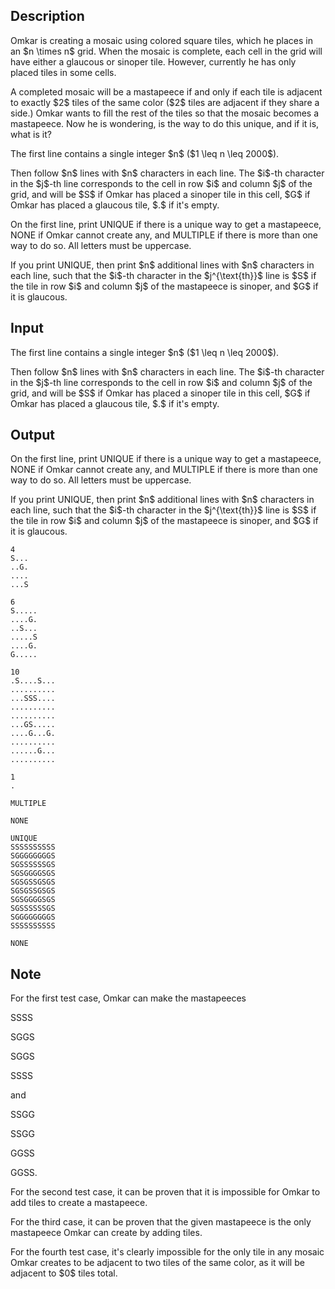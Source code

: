 ## Description

<div><p>Omkar is creating a mosaic using colored square tiles, which he places in an $n \times n$ grid. When the mosaic is complete, each cell in the grid will have either a glaucous or sinoper tile. However, currently he has only placed tiles in some cells. </p><p>A completed mosaic will be a <span class="tex-font-style-bf">mastapeece</span> if and only if each tile is adjacent to exactly $2$ tiles of the same color ($2$ tiles are adjacent if they share a side.) Omkar wants to fill the rest of the tiles so that the mosaic becomes a <span class="tex-font-style-bf">mastapeece</span>. Now he is wondering, is the way to do this unique, and if it is, what is it?</p></div><div class="input-specification"><p>The first line contains a single integer $n$ ($1 \leq n \leq 2000$).</p><p>Then follow $n$ lines with $n$ characters in each line. The $i$-th character in the $j$-th line corresponds to the cell in row $i$ and column $j$ of the grid, and will be $S$ if Omkar has placed a sinoper tile in this cell, $G$ if Omkar has placed a glaucous tile, $.$ if it's empty. </p></div><div class="output-specification"><p>On the first line, print <span class="tex-font-style-tt">UNIQUE</span> if there is a unique way to get a mastapeece, <span class="tex-font-style-tt">NONE</span> if Omkar cannot create any, and <span class="tex-font-style-tt">MULTIPLE</span> if there is more than one way to do so. <span class="tex-font-style-bf">All letters must be uppercase.</span></p><p>If you print <span class="tex-font-style-tt">UNIQUE</span>, then print $n$ additional lines with $n$ characters in each line, such that the $i$-th character in the $j^{\text{th}}$ line is $S$ if the tile in row $i$ and column $j$ of the mastapeece is sinoper, and $G$ if it is glaucous. </p></div>

## Input

<p>The first line contains a single integer $n$ ($1 \leq n \leq 2000$).</p><p>Then follow $n$ lines with $n$ characters in each line. The $i$-th character in the $j$-th line corresponds to the cell in row $i$ and column $j$ of the grid, and will be $S$ if Omkar has placed a sinoper tile in this cell, $G$ if Omkar has placed a glaucous tile, $.$ if it's empty. </p>

## Output

<p>On the first line, print <span class="tex-font-style-tt">UNIQUE</span> if there is a unique way to get a mastapeece, <span class="tex-font-style-tt">NONE</span> if Omkar cannot create any, and <span class="tex-font-style-tt">MULTIPLE</span> if there is more than one way to do so. <span class="tex-font-style-bf">All letters must be uppercase.</span></p><p>If you print <span class="tex-font-style-tt">UNIQUE</span>, then print $n$ additional lines with $n$ characters in each line, such that the $i$-th character in the $j^{\text{th}}$ line is $S$ if the tile in row $i$ and column $j$ of the mastapeece is sinoper, and $G$ if it is glaucous. </p>





```input1
4
S...
..G.
....
...S
```




```input2
6
S.....
....G.
..S...
.....S
....G.
G.....
```




```input3
10
.S....S...
..........
...SSS....
..........
..........
...GS.....
....G...G.
..........
......G...
..........
```




```input4
1
.
```




```output1
MULTIPLE
```




```output2
NONE
```




```output3
UNIQUE
SSSSSSSSSS
SGGGGGGGGS
SGSSSSSSGS
SGSGGGGSGS
SGSGSSGSGS
SGSGSSGSGS
SGSGGGGSGS
SGSSSSSSGS
SGGGGGGGGS
SSSSSSSSSS
```




```output4
NONE
```



## Note

<p>For the first test case, Omkar can make the mastapeeces</p><p><span class="tex-font-style-tt">SSSS</span></p><p><span class="tex-font-style-tt">SGGS</span></p><p><span class="tex-font-style-tt">SGGS</span></p><p><span class="tex-font-style-tt">SSSS</span></p><p>and </p><p><span class="tex-font-style-tt">SSGG</span></p><p><span class="tex-font-style-tt">SSGG</span></p><p><span class="tex-font-style-tt">GGSS</span></p><p><span class="tex-font-style-tt">GGSS</span>.</p><p>For the second test case, it can be proven that it is impossible for Omkar to add tiles to create a mastapeece.</p><p>For the third case, it can be proven that the given mastapeece is the only mastapeece Omkar can create by adding tiles.</p><p>For the fourth test case, it's clearly impossible for the only tile in any mosaic Omkar creates to be adjacent to two tiles of the same color, as it will be adjacent to $0$ tiles total. </p>
